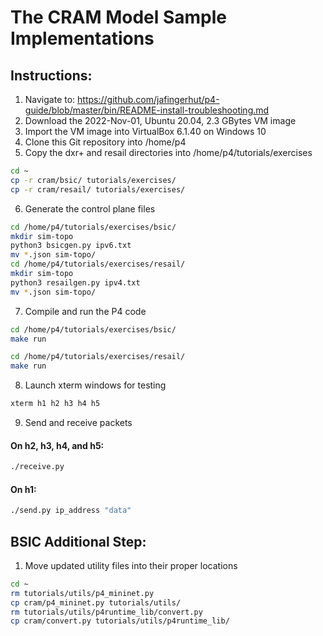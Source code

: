 # The CRAM Model Sample Implementations

## Instructions:
1. Navigate to: https://github.com/jafingerhut/p4-guide/blob/master/bin/README-install-troubleshooting.md
2. Download the 2022-Nov-01, Ubuntu 20.04, 2.3 GBytes VM image
3. Import the VM image into VirtualBox 6.1.40 on Windows 10
4. Clone this Git repository into /home/p4
5. Copy the dxr+ and resail directories into /home/p4/tutorials/exercises
```bash
cd ~
cp -r cram/bsic/ tutorials/exercises/
cp -r cram/resail/ tutorials/exercises/
```
6. Generate the control plane files
```bash
cd /home/p4/tutorials/exercises/bsic/
mkdir sim-topo
python3 bsicgen.py ipv6.txt
mv *.json sim-topo/
cd /home/p4/tutorials/exercises/resail/
mkdir sim-topo
python3 resailgen.py ipv4.txt
mv *.json sim-topo/
```
7. Compile and run the P4 code
```bash
cd /home/p4/tutorials/exercises/bsic/
make run
```
```bash
cd /home/p4/tutorials/exercises/resail/
make run
```
8. Launch xterm windows for testing
```bash
xterm h1 h2 h3 h4 h5
```
9. Send and receive packets
#### On h2, h3, h4, and h5:
```bash
./receive.py
```
#### On h1:
```bash
./send.py ip_address "data"
```

## BSIC Additional Step:
1. Move updated utility files into their proper locations
```bash
cd ~
rm tutorials/utils/p4_mininet.py
cp cram/p4_mininet.py tutorials/utils/
rm tutorials/utils/p4runtime_lib/convert.py
cp cram/convert.py tutorials/utils/p4runtime_lib/
```
